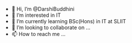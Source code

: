 - 👋 Hi, I’m @DarshiBuddhini
- 👀 I’m interested in IT
- 🌱 I’m currently learning BSc(Hons) in IT at SLIIT
- 💞️ I’m looking to collaborate on ...
- 📫 How to reach me ...

<!---
DarshiBuddhini/DarshiBuddhini is a ✨ special ✨ repository because its `README.md` (this file) appears on your GitHub profile.
You can click the Preview link to take a look at your changes.
--->
